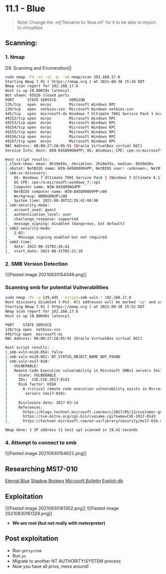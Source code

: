 # 11.1 - Blue
> Note: Change the *.mf* filename to 'blue.mf' for it to be able to import to virtualbox


## Scanning:

### 1. Nmap
[[9. Scanning and Enumeration]]
```bash
sudo nmap -T4 -sV -sC -p- -oA nmap/scan 192.168.17.6
Starting Nmap 7.91 ( https://nmap.org ) at 2021-08-30 15:24 EDT
Nmap scan report for 192.168.17.6
Host is up (0.00019s latency).
Not shown: 65526 closed ports
PORT      STATE SERVICE      VERSION
135/tcp   open  msrpc        Microsoft Windows RPC
139/tcp   open  netbios-ssn  Microsoft Windows netbios-ssn
445/tcp   open  microsoft-ds Windows 7 Ultimate 7601 Service Pack 1 microsoft-ds (workgroup: WORKGROUP)
49152/tcp open  msrpc        Microsoft Windows RPC
49153/tcp open  msrpc        Microsoft Windows RPC
49154/tcp open  msrpc        Microsoft Windows RPC
49155/tcp open  msrpc        Microsoft Windows RPC
49156/tcp open  msrpc        Microsoft Windows RPC
49157/tcp open  msrpc        Microsoft Windows RPC
MAC Address: 08:00:27:2A:95:91 (Oracle VirtualBox virtual NIC)
Service Info: Host: WIN-845Q99OO4PP; OS: Windows; CPE: cpe:/o:microsoft:windows

Host script results:
|_clock-skew: mean: 8h19m58s, deviation: 2h18m33s, median: 6h59m58s
|_nbstat: NetBIOS name: WIN-845Q99OO4PP, NetBIOS user: <unknown>, NetBIOS MAC: 08:00:27:2a:95:91 (Oracle VirtualBox 
| smb-os-discovery: 
|   OS: Windows 7 Ultimate 7601 Service Pack 1 (Windows 7 Ultimate 6.1)
|   OS CPE: cpe:/o:microsoft:windows_7::sp1
|   Computer name: WIN-845Q99OO4PP
|   NetBIOS computer name: WIN-845Q99OO4PP\x00
|   Workgroup: WORKGROUP\x00
|_  System time: 2021-08-30T22:26:42-04:00
| smb-security-mode: 
|   account_used: guest
|   authentication_level: user
|   challenge_response: supported
|_  message_signing: disabled (dangerous, but default)
| smb2-security-mode: 
|   2.02: 
|_    Message signing enabled but not required
| smb2-time: 
|   date: 2021-08-31T02:26:42
|_  start_date: 2021-08-31T02:21:10
```

### 2. SMB Version Detection

![[Pasted image 20210830154349.png]]

### Scanning smb for potential Vulnerabilities
```bash
sudo nmap -Pn -p 139,445 --script=smb-vuln-* 192.168.17.6                                                 255 ⨯
Host discovery disabled (-Pn). All addresses will be marked 'up' and scan times will be slower.
Starting Nmap 7.91 ( https://nmap.org ) at 2021-08-30 15:52 EDT
Nmap scan report for 192.168.17.6
Host is up (0.00046s latency).

PORT    STATE SERVICE
139/tcp open  netbios-ssn
445/tcp open  microsoft-ds
MAC Address: 08:00:27:2A:95:91 (Oracle VirtualBox virtual NIC)

Host script results:
|_smb-vuln-ms10-054: false
|_smb-vuln-ms10-061: NT_STATUS_OBJECT_NAME_NOT_FOUND
| smb-vuln-ms17-010: 
|   VULNERABLE:
|   Remote Code Execution vulnerability in Microsoft SMBv1 servers (ms17-010)
|     State: VULNERABLE
|     IDs:  CVE:CVE-2017-0143
|     Risk factor: HIGH
|       A critical remote code execution vulnerability exists in Microsoft SMBv1
|        servers (ms17-010).
|           
|     Disclosure date: 2017-03-14
|     References:
|       https://blogs.technet.microsoft.com/msrc/2017/05/12/customer-guidance-for-wannacrypt-attacks/
|       https://cve.mitre.org/cgi-bin/cvename.cgi?name=CVE-2017-0143
|_      https://technet.microsoft.com/en-us/library/security/ms17-010.aspx

Nmap done: 1 IP address (1 host up) scanned in 19.42 seconds
```


### 4. Attempt to connect to smb

![[Pasted image 20210830154622.png]]


## Researching MS17-010

[Eternal Blue](https://en.wikipedia.org/wiki/EternalBlue)
[Shadow Brokers](https://en.wikipedia.org/wiki/The_Shadow_Brokers)
[Microsoft Bulletin](https://docs.microsoft.com/en-us/security-updates/securitybulletins/2017/ms17-010)
[Exploit-db](https://www.exploit-db.com/exploits/42315)


## Exploitation

![[Pasted image 20210830161302.png]]
![[Pasted image 20210830161329.png]]

- **We are root (but not really with meterpreter)**

## Post exploitation

- Run `getsystem`
- Run `ps`
- Migrate to another NT AUTHORITY\SYSTEM process
- Now you have all privs, mess around!

